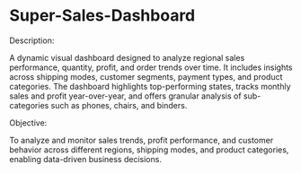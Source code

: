 # Super-Sales-Dashboard

Description:

A dynamic visual dashboard designed to analyze regional sales performance, quantity, profit, and order trends over time. It includes insights across shipping modes, customer segments, payment types, and product categories. The dashboard highlights top-performing states, tracks monthly sales and profit year-over-year, and offers granular analysis of sub-categories such as phones, chairs, and binders.

Objective:

To analyze and monitor sales trends, profit performance, and customer behavior across different regions, shipping modes, and product categories, enabling data-driven business decisions.

